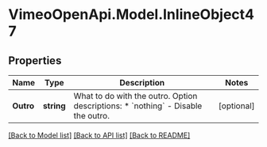 # VimeoOpenApi.Model.InlineObject47
## Properties

Name | Type | Description | Notes
------------ | ------------- | ------------- | -------------
**Outro** | **string** | What to do with the outro.  Option descriptions:  * &#x60;nothing&#x60; - Disable the outro.  | [optional] 

[[Back to Model list]](../README.md#documentation-for-models) [[Back to API list]](../README.md#documentation-for-api-endpoints) [[Back to README]](../README.md)

